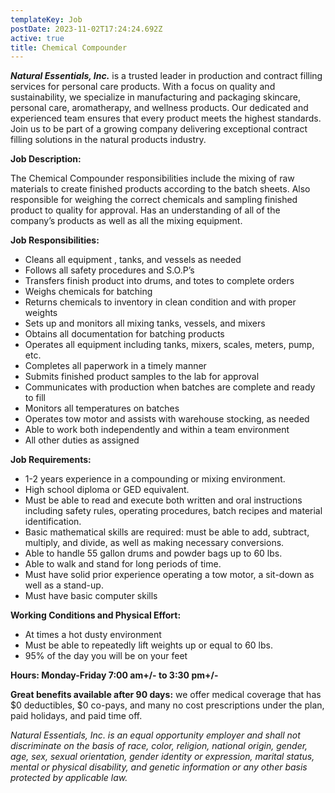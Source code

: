 ```yaml
---
templateKey: Job
postDate: 2023-11-02T17:24:24.692Z
active: true
title: Chemical Compounder
---
```

<!--StartFragment-->

***Natural Essentials, Inc.*** is a trusted leader in production and contract filling services for personal care products. With a focus on quality and sustainability, we specialize in manufacturing and packaging skincare, personal care, aromatherapy, and wellness products. Our dedicated and experienced team ensures that every product meets the highest standards. Join us to be part of a growing company delivering exceptional contract filling solutions in the natural products industry.

**Job Description:**

The Chemical Compounder responsibilities include the mixing of raw materials to create finished products according to the batch sheets. Also responsible for weighing the correct chemicals and sampling finished product to quality for approval. Has an understanding of all of the company’s products as well as all the mixing equipment.

**Job Responsibilities:**

* Cleans all equipment , tanks, and vessels as needed
* Follows all safety procedures and S.O.P’s
* Transfers finish product into drums, and totes to complete orders
* Weighs chemicals for batching
* Returns chemicals to inventory in clean condition and with proper weights
* Sets up and monitors all mixing tanks, vessels, and mixers
* Obtains all documentation for batching products
* Operates all equipment including tanks, mixers, scales, meters, pump, etc.
* Completes all paperwork in a timely manner
* Submits finished product samples to the lab for approval
* Communicates with production when batches are complete and ready to fill
* Monitors all temperatures on batches
* Operates tow motor and assists with warehouse stocking, as needed
* Able to work both independently and within a team environment
* All other duties as assigned

**Job Requirements:**

* 1-2 years experience in a compounding or mixing environment.
* High school diploma or GED equivalent.
* Must be able to read and execute both written and oral instructions including safety rules, operating procedures, batch recipes and material identification.
* Basic mathematical skills are required: must be able to add, subtract, multiply, and divide, as well as making necessary conversions.
* Able to handle 55 gallon drums and powder bags up to 60 lbs.
* Able to walk and stand for long periods of time.
* Must have solid prior experience operating a tow motor, a sit-down as well as a stand-up.
* Must have basic computer skills

**Working Conditions and Physical Effort:**

* At times a hot dusty environment
* Must be able to repeatedly lift weights up or equal to 60 lbs.
* 95% of the day you will be on your feet

**Hours: Monday-Friday 7:00 am+/- to 3:30 pm+/-**

**Great benefits available after 90 days:** we offer medical coverage that has $0 deductibles, $0 co-pays, and many no cost prescriptions under the plan, paid holidays, and paid time off.

*Natural Essentials, Inc. is an equal opportunity employer and shall not discriminate on the basis of race, color, religion, national origin, gender, age, sex, sexual orientation, gender identity or expression, marital status, mental or physical disability, and genetic information or any other basis protected by applicable law.*

<!--EndFragment-->
